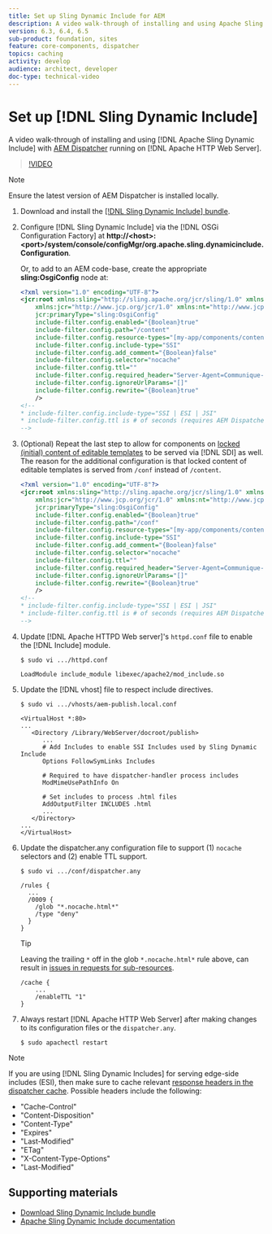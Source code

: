 ```yaml
---
title: Set up Sling Dynamic Include for AEM
description: A video walk-through of installing and using Apache Sling Dynamic Include with AEM Dispatcher running on Apache HTTP Web Server.
version: 6.3, 6.4, 6.5
sub-product: foundation, sites
feature: core-components, dispatcher
topics: caching
activity: develop
audience: architect, developer
doc-type: technical-video
---
```


# Set up [!DNL Sling Dynamic Include]

A video walk-through of installing and using [!DNL Apache Sling Dynamic Include] with [AEM Dispatcher](https://docs.adobe.com/content/help/en/experience-manager-dispatcher/using/dispatcher.html) running on [!DNL Apache HTTP Web Server].

>[!VIDEO](https://video.tv.adobe.com/v/17040/?quality=12&learn=on)

>[!NOTE]
>
> Ensure the latest version of AEM Dispatcher is installed locally.

1. Download and install the [[!DNL Sling Dynamic Include] bundle](https://sling.apache.org/downloads.cgi).
1. Configure [!DNL Sling Dynamic Include] via the [!DNL OSGi Configuration Factory] at **http://&lt;host&gt;:&lt;port&gt;/system/console/configMgr/org.apache.sling.dynamicinclude.Configuration**.

   Or, to add to an AEM code-base, create the appropriate **sling:OsgiConfig** node at:

   ```xml
   <?xml version="1.0" encoding="UTF-8"?>
   <jcr:root xmlns:sling="http://sling.apache.org/jcr/sling/1.0" xmlns:cq="http://www.day.com/jcr/cq/1.0"
       xmlns:jcr="http://www.jcp.org/jcr/1.0" xmlns:nt="http://www.jcp.org/jcr/nt/1.0"
       jcr:primaryType="sling:OsgiConfig"
       include-filter.config.enabled="{Boolean}true"
       include-filter.config.path="/content"
       include-filter.config.resource-types="[my-app/components/content/highly-dynamic]"
       include-filter.config.include-type="SSI" 
       include-filter.config.add_comment="{Boolean}false"
       include-filter.config.selector="nocache"
       include-filter.config.ttl=""
       include-filter.config.required_header="Server-Agent=Communique-Dispatcher"
       include-filter.config.ignoreUrlParams="[]"
       include-filter.config.rewrite="{Boolean}true"
       />
   <!--
   * include-filter.config.include-type="SSI | ESI | JSI"
   * include-filter.config.ttl is # of seconds (requires AEM Dispatcher 4.1.11+)
   -->
   ```

1. (Optional) Repeat the last step to allow for components on [locked (initial) content of editable templates](https://helpx.adobe.com/experience-manager/6-5/sites/developing/using/page-templates-editable.html) to be served via [!DNL SDI] as well. The reason for the additional configuration is that locked content of editable templates is served from `/conf` instead of `/content`.

   ```xml
   <?xml version="1.0" encoding="UTF-8"?>
   <jcr:root xmlns:sling="http://sling.apache.org/jcr/sling/1.0" xmlns:cq="http://www.day.com/jcr/cq/1.0"
       xmlns:jcr="http://www.jcp.org/jcr/1.0" xmlns:nt="http://www.jcp.org/jcr/nt/1.0"
       jcr:primaryType="sling:OsgiConfig"
       include-filter.config.enabled="{Boolean}true"
       include-filter.config.path="/conf"
       include-filter.config.resource-types="[my-app/components/content/highly-dynamic]"
       include-filter.config.include-type="SSI" 
       include-filter.config.add_comment="{Boolean}false"
       include-filter.config.selector="nocache"
       include-filter.config.ttl=""
       include-filter.config.required_header="Server-Agent=Communique-Dispatcher"
       include-filter.config.ignoreUrlParams="[]"
       include-filter.config.rewrite="{Boolean}true"
       />
   <!--
   * include-filter.config.include-type="SSI | ESI | JSI"
   * include-filter.config.ttl is # of seconds (requires AEM Dispatcher 4.1.11+)
   -->
   ```

1. Update [!DNL Apache HTTPD Web server]'s `httpd.conf` file to enable the [!DNL Include] module.

   ```shell
   $ sudo vi .../httpd.conf
   ```

   ```shell
   LoadModule include_module libexec/apache2/mod_include.so
   ```

1. Update the [!DNL vhost] file to respect include directives.

   ```shell
   $ sudo vi .../vhosts/aem-publish.local.conf
   ```

   ```shell
   <VirtualHost *:80>
   ...
      <Directory /Library/WebServer/docroot/publish>
         ...
         # Add Includes to enable SSI Includes used by Sling Dynamic Include
         Options FollowSymLinks Includes

         # Required to have dispatcher-handler process includes
         ModMimeUsePathInfo On

         # Set includes to process .html files
         AddOutputFilter INCLUDES .html
         ...
      </Directory>
   ...
   </VirtualHost>
   ```

1. Update the dispatcher.any configuration file to support (1) `nocache` selectors and (2) enable TTL support.

   ```shell
   $ sudo vi .../conf/dispatcher.any
   ```

   ```shell
   /rules {
     ...
     /0009 {
       /glob "*.nocache.html*"
       /type "deny"
     } 
   }
   ```

   >[!TIP]
   >
   > Leaving the trailing `*` off in the glob `*.nocache.html*` rule above, can result in [issues in requests for sub-resources](https://github.com/AdobeDocs/experience-manager-learn.en/issues/16).

   ```shell
   /cache {
       ...
       /enableTTL "1"
   }
   ```

1. Always restart [!DNL Apache HTTP Web Server] after making changes to its configuration files or the `dispatcher.any`.

   ```shell
   $ sudo apachectl restart
   ```

>[!NOTE]
>
>If you are using [!DNL Sling Dynamic Includes] for serving edge-side includes (ESI), then make sure to cache relevant [response headers in the dispatcher cache](https://docs.adobe.com/content/help/en/experience-manager-dispatcher/using/configuring/dispatcher-configuration.html#CachingHTTPResponseHeaders). Possible headers include the following:
>
>* "Cache-Control"
>* "Content-Disposition"
>* "Content-Type"
>* "Expires"
>* "Last-Modified"
>* "ETag"
>* "X-Content-Type-Options"
>* "Last-Modified"
>

## Supporting materials

* [Download Sling Dynamic Include bundle](https://sling.apache.org/downloads.cgi)
* [Apache Sling Dynamic Include documentation](https://github.com/Cognifide/Sling-Dynamic-Include)
